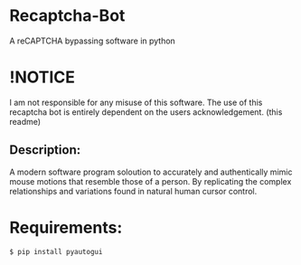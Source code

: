 # Recaptcha-Bot
A reCAPTCHA bypassing software in python 

# !NOTICE 
I am not responsible for any misuse of this software. The use of this recaptcha bot is entirely dependent on the users acknowledgement. (this readme)

## Description:
A modern software program soloution to accurately and authentically mimic mouse motions that resemble those of a person. By replicating the complex relationships and variations found in natural human cursor control.

# Requirements:

```bash
$ pip install pyautogui
